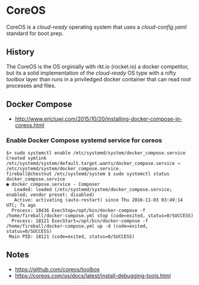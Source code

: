 # CoreOS

CoreOS is a *cloud-ready* operating system that uses a *cloud-config.yaml* standard for boot prep.

## History

The CoreOS is the OS orginially with rkt.io (rocket.io) a docker competitor, but its a solid implementation of the *cloud-ready* OS type with a nifty *toolbox* layer than runs in a priviledged docker container that can read *root* processes and files.

## Docker Compose

* http://www.ericluwj.com/2015/10/20/installing-docker-compose-in-coreos.html


### Enable Docker Compose systemd service for coreos

```shell
$> sudo systemctl enable /etc/systemd/system/docker_compose.service
Created symlink /etc/systemd/system/default.target.wants/docker_compose.service → /etc/systemd/system/docker_compose.service.
fireball@chestnut /etc/systemd/system $ sudo systemctl status docker_compose.service
● docker_compose.service - Composer
   Loaded: loaded (/etc/systemd/system/docker_compose.service; enabled; vendor preset: disabled)
   Active: activating (auto-restart) since Thu 2016-11-03 03:49:14 UTC; 7s ago
  Process: 18436 ExecStop=/opt/bin/docker-compose -f /home/fireball/docker-compose.yml stop (code=exited, status=0/SUCCESS)
  Process: 18121 ExecStart=/opt/bin/docker-compose -f /home/fireball/docker-compose.yml up -d (code=exited, status=0/SUCCESS)
 Main PID: 18121 (code=exited, status=0/SUCCESS)
```


## Notes


* https://github.com/coreos/toolbox
* https://coreos.com/os/docs/latest/install-debugging-tools.html
